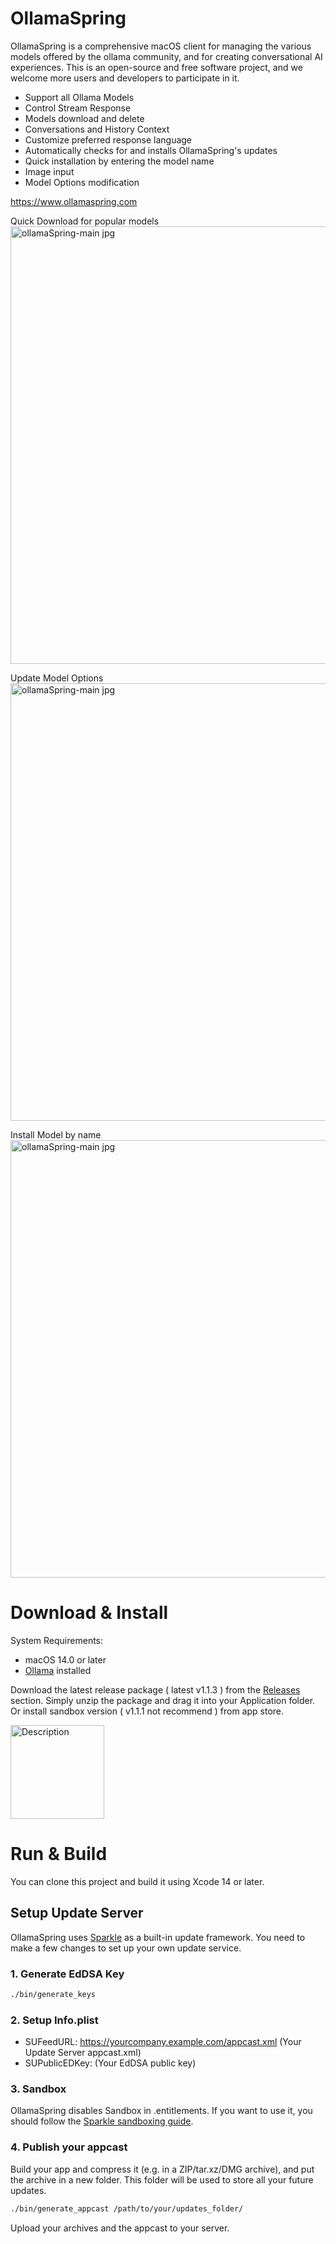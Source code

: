 # OllamaSpring
OllamaSpring is a comprehensive macOS client for managing the various models offered by the ollama community, and for creating conversational AI experiences. This is an open-source and free software project, and we welcome more users and developers to participate in it.

- Support all Ollama Models
- Control Stream Response
- Models download and delete
- Conversations and History Context
- Customize preferred response language
- Automatically checks for and installs OllamaSpring's updates
- Quick installation by entering the model name
- Image input
- Model Options modification

https://www.ollamaspring.com

Quick Download for popular models
<img width="700" alt="ollamaSpring-main jpg" src="https://github.com/CrazyNeil/OllamaSpring/assets/5747549/3e89f528-4b0b-42f6-8b87-71f1cde2d113">

Update Model Options
<img width="700" alt="ollamaSpring-main jpg" src="https://github.com/CrazyNeil/OllamaSpring/assets/5747549/78e3783a-1fac-4317-a667-69bbf0cbe3bc">

Install Model by name
<img width="700" alt="ollamaSpring-main jpg" src="https://github.com/CrazyNeil/OllamaSpring/assets/5747549/216d9263-003a-4b23-a765-0891c841995e">


# Download & Install

System Requirements:
- macOS 14.0 or later
- [Ollama](https://ollama.com) installed

Download the latest release package ( latest v1.1.3 ) from the [Releases](https://github.com/CrazyNeil/OllamaSpring/releases) section.
Simply unzip the package and drag it into your Application folder. Or install sandbox version ( v1.1.1 not recommend ) from app store.

<a href="https://apps.apple.com/us/app/ollamaspring/id6502970995">
  <img src="https://github.com/CrazyNeil/OllamaSpring/assets/5747549/a37c4931-9420-431d-a0b7-c2cc0fdc27fe" alt="Description" width="150"/>
</a>

# Run & Build

You can clone this project and build it using Xcode 14 or later.

## Setup Update Server
OllamaSpring uses [Sparkle](https://sparkle-project.org) as a built-in update framework. You need to make a few changes to set up your own update service.

### 1. Generate EdDSA Key

```bash
./bin/generate_keys
```

### 2. Setup Info.plist

- SUFeedURL: https://yourcompany.example.com/appcast.xml (Your Update Server appcast.xml)
- SUPublicEDKey: (Your EdDSA public key)

### 3. Sandbox
OllamaSpring disables Sandbox in .entitlements. If you want to use it, you should follow the [Sparkle sandboxing guide](https://sparkle-project.org/documentation/sandboxing/).

### 4. Publish your appcast

Build your app and compress it (e.g. in a ZIP/tar.xz/DMG archive), and put the archive in a new folder. This folder will be used to store all your future updates.

```bash
./bin/generate_appcast /path/to/your/updates_folder/
```
Upload your archives and the appcast to your server.


